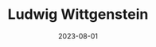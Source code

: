 ---
title: "Ludwig Wittgenstein"
cc-type: person
born-on: 1889-04-26
date: 2023-08-01
died-on: 1951-04-29
hashtag: ludwig-wittgenstein
tags:
  - Austrian
  - philosopher
  - human being
  - dead at the moment
---